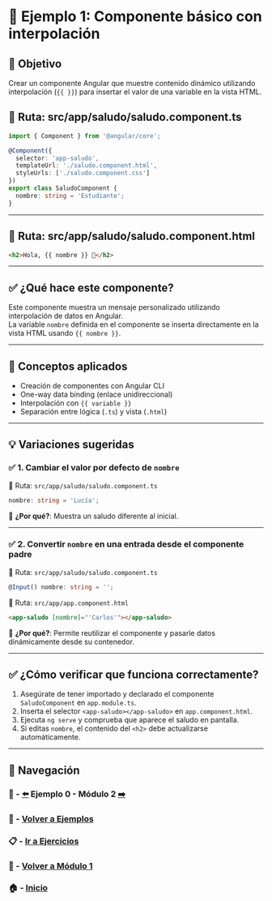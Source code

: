 # 🧪 Ejemplo 1: Componente básico con interpolación

## 🎯 Objetivo
Crear un componente Angular que muestre contenido dinámico utilizando interpolación (`{{ }}`) para insertar el valor de una variable en la vista HTML.

## 📁 Ruta: src/app/saludo/saludo.component.ts

```ts
import { Component } from '@angular/core';

@Component({
  selector: 'app-saludo',
  templateUrl: './saludo.component.html',
  styleUrls: ['./saludo.component.css']
})
export class SaludoComponent {
  nombre: string = 'Estudiante';
}
```

---

## 📁 Ruta: src/app/saludo/saludo.component.html

```html
<h2>Hola, {{ nombre }} 👋</h2>
```

---

## ✅ ¿Qué hace este componente?

Este componente muestra un mensaje personalizado utilizando interpolación de datos en Angular.  
La variable `nombre` definida en el componente se inserta directamente en la vista HTML usando `{{ nombre }}`.

---

## 🧠 Conceptos aplicados

- Creación de componentes con Angular CLI
- One-way data binding (enlace unidireccional)
- Interpolación con `{{ variable }}`
- Separación entre lógica (`.ts`) y vista (`.html`)

---

## 💡 Variaciones sugeridas

### ✅ 1. Cambiar el valor por defecto de `nombre`

📁 Ruta: `src/app/saludo/saludo.component.ts`
```ts
nombre: string = 'Lucía';
```
📌 **¿Por qué?**: Muestra un saludo diferente al inicial.

---

### ✅ 2. Convertir `nombre` en una entrada desde el componente padre

📁 Ruta: `src/app/saludo/saludo.component.ts`
```ts
@Input() nombre: string = '';
```

📁 Ruta: `src/app/app.component.html`
```html
<app-saludo [nombre]="'Carlos'"></app-saludo>
```
📌 **¿Por qué?**: Permite reutilizar el componente y pasarle datos dinámicamente desde su contenedor.

---

## ✅ ¿Cómo verificar que funciona correctamente?

1. Asegúrate de tener importado y declarado el componente `SaludoComponent` en `app.module.ts`.
2. Inserta el selector `<app-saludo></app-saludo>` en `app.component.html`.
3. Ejecuta `ng serve` y comprueba que aparece el saludo en pantalla.
4. Si editas `nombre`, el contenido del `<h2>` debe actualizarse automáticamente.

---

## 🔁 Navegación

### 🧪 - [⬅️](./Ejemplo_0.md) Ejemplo 0 - Módulo 2 [➡️](../../../Modulo_2_Componentes_y_Data_Binding/Modulo_2.md)

### 🧪 - [Volver a Ejemplos](../README.md)

### 📋 - [Ir a Ejercicios](../../Ejercicios/README.md)

### 📘 - [Volver a Módulo 1](../../Modulo_1.md)

### 🏠 - [Inicio](../../../README.md)
